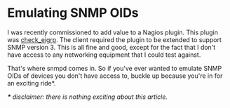 # Emulating SNMP OIDs

I was recently commissioned to add value to a Nagios plugin. This plugin was [check_eigrp](link). The client required the plugin to be extended to support SNMP version 3. This is all fine and good, except for the fact that I don't have access to any networking equipment that I could test against.

That's where snmpd comes in. So if you've ever wanted to emulate SNMP OIDs of devices you don't have access to, buckle up because you're in for an exciting ride\*.

***\**** *disclaimer: there is nothing exciting about this article.*
